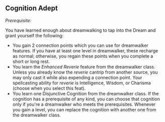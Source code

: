 ## Cognition Adept
*Prerequisite:*

You have learned enough about dreamwalking to tap into the Dream and grant yourself the following:
- You gain 2 connection points which you can use for dreamwalker features. If you have at least one level in dreamwalker, these recharge as normal; otherwise, you regain these points when you complete a short or long rest.
- You learn the *Enhanced Reverie* feature from the dreamwalker class. Unless you already know the _reverie_ cantrip from another source, you may only cast it while also expending a connection point. Your spellcasting ability for _reverie_ is Intelligence, Wisdom, or Charisma (choose when you select this feat).
- You learn one Disjunctive Cognition from the dreamwalker class. If the cognition has a prerequisite of any kind, you can choose that cognition only if you're a dreamwalker who meets the prerequisites. Whenever you gain a level, you can replace the cognition with another one from the dreamwalker class.
